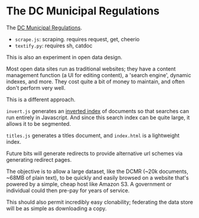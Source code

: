# The DC Municipal Regulations

The [DC Municipal Regulations](http://www.dcregs.dc.gov/).

* `scrape.js`: scraping. requires request, get, cheerio
* `textify.py`: requires sh, catdoc

This is also an experiment in open data design.

Most open data sites run as traditional websites; they have a content
management function (a UI for editing content), a 'search engine',
dynamic indexes, and more. They cost quite a bit of money to maintain,
and often don't perform very well.

This is a different approach.

`invert.js` generates an [inverted index](http://en.wikipedia.org/wiki/Inverted_index)
of documents so that searches can run entirely in Javascript. And since
this search index can be quite large, it allows it to be segmented.

`titles.js` generates a titles document, and `index.html` is a lightweight
index.

Future bits will generate redirects to provide alternative url schemes via
generating redirect pages.

The objective is to allow a large dataset, like the DCMR (~20k documents,
~68MB of plain text), to be quickly and easily browsed on a website that's
powered by a simple, cheap host like Amazon S3. A government or individual
could then pre-pay for years of service.

This should also permit incredibly easy clonability; federating the data
store will be as simple as downloading a copy.
